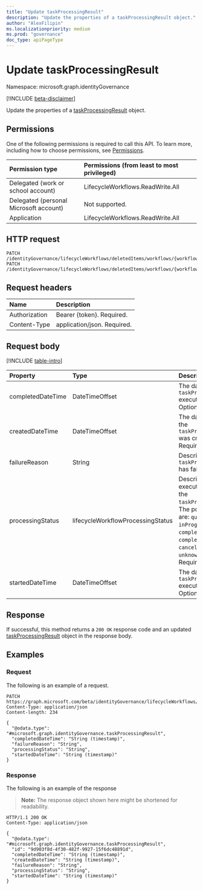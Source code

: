 ```yaml
---
title: "Update taskProcessingResult"
description: "Update the properties of a taskProcessingResult object."
author: "AlexFilipin"
ms.localizationpriority: medium
ms.prod: "governance"
doc_type: apiPageType
---
```


# Update taskProcessingResult

Namespace: microsoft.graph.identityGovernance

[!INCLUDE [beta-disclaimer](../../includes/beta-disclaimer.md)]

Update the properties of a [taskProcessingResult](../resources/identitygovernance-taskprocessingresult.md) object.

## Permissions

One of the following permissions is required to call this API. To learn more, including how to choose permissions, see [Permissions](/graph/permissions-reference).

|Permission type|Permissions (from least to most privileged)|
|:---|:---|
|Delegated (work or school account)|LifecycleWorkflows.ReadWrite.All|
|Delegated (personal Microsoft account)|Not supported.|
|Application|LifecycleWorkflows.ReadWrite.All|

## HTTP request

<!-- {
  "blockType": "ignored"
}
-->
``` http
PATCH /identityGovernance/lifecycleWorkflows/deletedItems/workflows/{workflowId}/runs/{runId}/userProcessingResults/{userProcessingResultId}/taskProcessingResults/{taskProcessingResultId}
PATCH /identityGovernance/lifecycleWorkflows/deletedItems/workflows/{workflowId}/runs/{runId}/userProcessingResults/{userProcessingResultId}/taskProcessingResults/{taskProcessingResultId}/task/taskProcessingResults/{taskProcessingResultId}
```

## Request headers

|Name|Description|
|:---|:---|
|Authorization|Bearer {token}. Required.|
|Content-Type|application/json. Required.|

## Request body

[!INCLUDE [table-intro](../../includes/update-property-table-intro.md)]

|Property|Type|Description|
|:---|:---|:---|
|completedDateTime|DateTimeOffset|The date time when `taskProcessingResult` execution ended. Optional.|
|createdDateTime|DateTimeOffset|The date time when the `taskProcessingResult` was created. Required.|
|failureReason|String|Describes why the `taskProcessingResult` has failed. Optional.|
|processingStatus|lifecycleWorkflowProcessingStatus|Describes the execution status of the `taskProcessingResult`. The possible values are: `queued`, `inProgress`, `completed`, `completedWithErrors`, `canceled`, `failed`, `unknownFutureValue`. Required.|
|startedDateTime|DateTimeOffset|The date time when `taskProcessingResult` execution started. Optional.|

## Response

If successful, this method returns a `200 OK` response code and an updated [taskProcessingResult](../resources/identitygovernance-taskprocessingresult.md) object in the response body.

## Examples

### Request

The following is an example of a request.
<!-- {
  "blockType": "request",
  "name": "update_taskprocessingresult"
}
-->
``` http
PATCH https://graph.microsoft.com/beta/identityGovernance/lifecycleWorkflows/deletedItems/workflows/{workflowId}/runs/{runId}/userProcessingResults/{userProcessingResultId}/taskProcessingResults/{taskProcessingResultId}
Content-Type: application/json
Content-length: 234

{
  "@odata.type": "#microsoft.graph.identityGovernance.taskProcessingResult",
  "completedDateTime": "String (timestamp)",
  "failureReason": "String",
  "processingStatus": "String",
  "startedDateTime": "String (timestamp)"
}
```

### Response
The following is an example of the response
>**Note:** The response object shown here might be shortened for readability.
<!-- {
  "blockType": "response",
  "truncated": true
}
-->
``` http
HTTP/1.1 200 OK
Content-Type: application/json

{
  "@odata.type": "#microsoft.graph.identityGovernance.taskProcessingResult",
  "id": "9d903f8d-4f30-482f-9927-15f6dc48891d",
  "completedDateTime": "String (timestamp)",
  "createdDateTime": "String (timestamp)",
  "failureReason": "String",
  "processingStatus": "String",
  "startedDateTime": "String (timestamp)"
}
```
